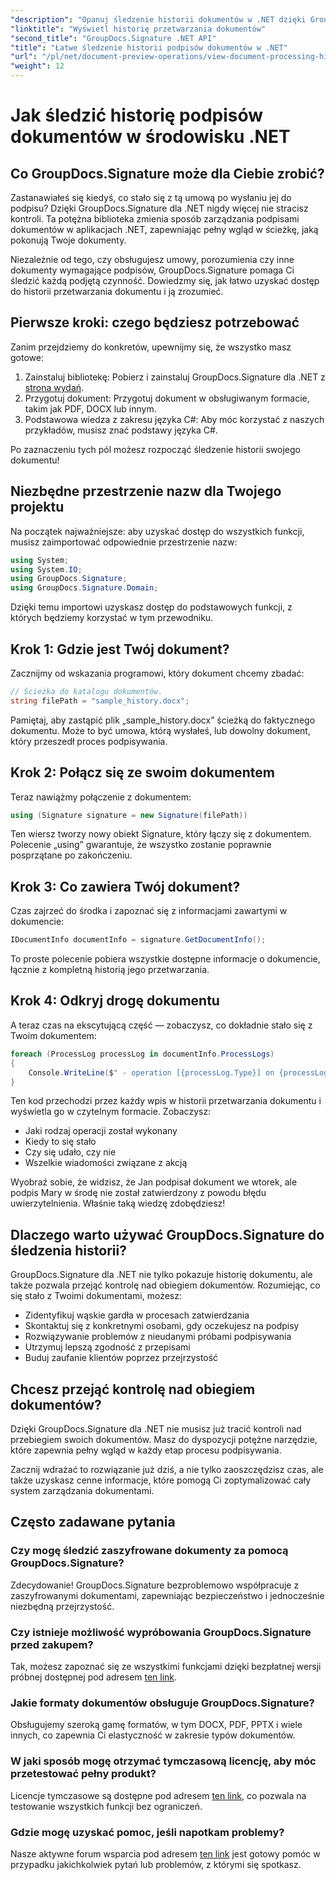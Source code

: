 ```yaml
---
"description": "Opanuj śledzenie historii dokumentów w .NET dzięki GroupDocs.Signature. Nasz przewodnik krok po kroku pomoże Ci monitorować procesy podpisywania i optymalizować zarządzanie przepływem pracy."
"linktitle": "Wyświetl historię przetwarzania dokumentów"
"second_title": "GroupDocs.Signature .NET API"
"title": "Łatwe śledzenie historii podpisów dokumentów w .NET"
"url": "/pl/net/document-preview-operations/view-document-processing-history/"
"weight": 12
---
```


# Jak śledzić historię podpisów dokumentów w środowisku .NET

## Co GroupDocs.Signature może dla Ciebie zrobić?

Zastanawiałeś się kiedyś, co stało się z tą umową po wysłaniu jej do podpisu? Dzięki GroupDocs.Signature dla .NET nigdy więcej nie stracisz kontroli. Ta potężna biblioteka zmienia sposób zarządzania podpisami dokumentów w aplikacjach .NET, zapewniając pełny wgląd w ścieżkę, jaką pokonują Twoje dokumenty.

Niezależnie od tego, czy obsługujesz umowy, porozumienia czy inne dokumenty wymagające podpisów, GroupDocs.Signature pomaga Ci śledzić każdą podjętą czynność. Dowiedzmy się, jak łatwo uzyskać dostęp do historii przetwarzania dokumentu i ją zrozumieć.

## Pierwsze kroki: czego będziesz potrzebować

Zanim przejdziemy do konkretów, upewnijmy się, że wszystko masz gotowe:

1. Zainstaluj bibliotekę: Pobierz i zainstaluj GroupDocs.Signature dla .NET z [strona wydań](https://releases.groupdocs.com/signature/net/).
2. Przygotuj dokument: Przygotuj dokument w obsługiwanym formacie, takim jak PDF, DOCX lub innym.
3. Podstawowa wiedza z zakresu języka C#: Aby móc korzystać z naszych przykładów, musisz znać podstawy języka C#.

Po zaznaczeniu tych pól możesz rozpocząć śledzenie historii swojego dokumentu!

## Niezbędne przestrzenie nazw dla Twojego projektu

Na początek najważniejsze: aby uzyskać dostęp do wszystkich funkcji, musisz zaimportować odpowiednie przestrzenie nazw:

```csharp
using System;
using System.IO;
using GroupDocs.Signature;
using GroupDocs.Signature.Domain;
```

Dzięki temu importowi uzyskasz dostęp do podstawowych funkcji, z których będziemy korzystać w tym przewodniku.

## Krok 1: Gdzie jest Twój dokument?

Zacznijmy od wskazania programowi, który dokument chcemy zbadać:

```csharp
// Ścieżka do katalogu dokumentów.
string filePath = "sample_history.docx";
```

Pamiętaj, aby zastąpić plik „sample_history.docx” ścieżką do faktycznego dokumentu. Może to być umowa, którą wysłałeś, lub dowolny dokument, który przeszedł proces podpisywania.

## Krok 2: Połącz się ze swoim dokumentem

Teraz nawiążmy połączenie z dokumentem:

```csharp
using (Signature signature = new Signature(filePath))
```

Ten wiersz tworzy nowy obiekt Signature, który łączy się z dokumentem. Polecenie „using” gwarantuje, że wszystko zostanie poprawnie posprzątane po zakończeniu.

## Krok 3: Co zawiera Twój dokument?

Czas zajrzeć do środka i zapoznać się z informacjami zawartymi w dokumencie:

```csharp
IDocumentInfo documentInfo = signature.GetDocumentInfo();
```

To proste polecenie pobiera wszystkie dostępne informacje o dokumencie, łącznie z kompletną historią jego przetwarzania.

## Krok 4: Odkryj drogę dokumentu

A teraz czas na ekscytującą część — zobaczysz, co dokładnie stało się z Twoim dokumentem:

```csharp
foreach (ProcessLog processLog in documentInfo.ProcessLogs)
{
    Console.WriteLine($" - operation [{processLog.Type}] on {processLog.Date.ToShortDateString()}. Succeeded/Failed {processLog.Succeeded}/{processLog.Failed}. Message: {processLog.Message}");
}
```

Ten kod przechodzi przez każdy wpis w historii przetwarzania dokumentu i wyświetla go w czytelnym formacie. Zobaczysz:
- Jaki rodzaj operacji został wykonany
- Kiedy to się stało
- Czy się udało, czy nie
- Wszelkie wiadomości związane z akcją

Wyobraź sobie, że widzisz, że Jan podpisał dokument we wtorek, ale podpis Mary w środę nie został zatwierdzony z powodu błędu uwierzytelnienia. Właśnie taką wiedzę zdobędziesz!

## Dlaczego warto używać GroupDocs.Signature do śledzenia historii?

GroupDocs.Signature dla .NET nie tylko pokazuje historię dokumentu, ale także pozwala przejąć kontrolę nad obiegiem dokumentów. Rozumiejąc, co się stało z Twoimi dokumentami, możesz:

- Zidentyfikuj wąskie gardła w procesach zatwierdzania
- Skontaktuj się z konkretnymi osobami, gdy oczekujesz na podpisy
- Rozwiązywanie problemów z nieudanymi próbami podpisywania
- Utrzymuj lepszą zgodność z przepisami
- Buduj zaufanie klientów poprzez przejrzystość

## Chcesz przejąć kontrolę nad obiegiem dokumentów?

Dzięki GroupDocs.Signature dla .NET nie musisz już tracić kontroli nad przebiegiem swoich dokumentów. Masz do dyspozycji potężne narzędzie, które zapewnia pełny wgląd w każdy etap procesu podpisywania.

Zacznij wdrażać to rozwiązanie już dziś, a nie tylko zaoszczędzisz czas, ale także uzyskasz cenne informacje, które pomogą Ci zoptymalizować cały system zarządzania dokumentami.

## Często zadawane pytania

### Czy mogę śledzić zaszyfrowane dokumenty za pomocą GroupDocs.Signature?

Zdecydowanie! GroupDocs.Signature bezproblemowo współpracuje z zaszyfrowanymi dokumentami, zapewniając bezpieczeństwo i jednocześnie niezbędną przejrzystość.

### Czy istnieje możliwość wypróbowania GroupDocs.Signature przed zakupem?

Tak, możesz zapoznać się ze wszystkimi funkcjami dzięki bezpłatnej wersji próbnej dostępnej pod adresem [ten link](https://releases.groupdocs.com/).

### Jakie formaty dokumentów obsługuje GroupDocs.Signature?

Obsługujemy szeroką gamę formatów, w tym DOCX, PDF, PPTX i wiele innych, co zapewnia Ci elastyczność w zakresie typów dokumentów.

### W jaki sposób mogę otrzymać tymczasową licencję, aby móc przetestować pełny produkt?

Licencje tymczasowe są dostępne pod adresem [ten link](https://purchase.groupdocs.com/temporary-license/), co pozwala na testowanie wszystkich funkcji bez ograniczeń.

### Gdzie mogę uzyskać pomoc, jeśli napotkam problemy?

Nasze aktywne forum wsparcia pod adresem [ten link](https://forum.groupdocs.com/c/signature/13) jest gotowy pomóc w przypadku jakichkolwiek pytań lub problemów, z którymi się spotkasz.